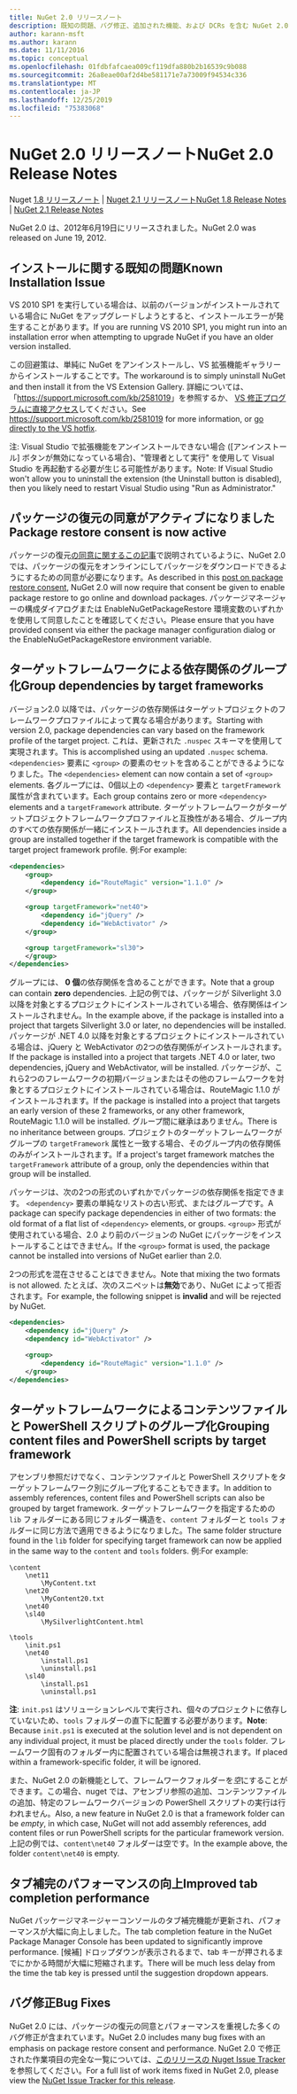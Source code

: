 ```yaml
---
title: NuGet 2.0 リリースノート
description: 既知の問題、バグ修正、追加された機能、および DCRs を含む NuGet 2.0 のリリースノート。
author: karann-msft
ms.author: karann
ms.date: 11/11/2016
ms.topic: conceptual
ms.openlocfilehash: 01fdbfafcaea009cf119dfa880b2b16539c9b088
ms.sourcegitcommit: 26a8eae00af2d4be581171e7a73009f94534c336
ms.translationtype: MT
ms.contentlocale: ja-JP
ms.lasthandoff: 12/25/2019
ms.locfileid: "75383068"
---
```

# <a name="nuget-20-release-notes"></a><span data-ttu-id="27dc4-103">NuGet 2.0 リリースノート</span><span class="sxs-lookup"><span data-stu-id="27dc4-103">NuGet 2.0 Release Notes</span></span>

<span data-ttu-id="27dc4-104">Nuget [1.8 リリースノート](../release-notes/nuget-1.8.md) | [Nuget 2.1 リリースノート](../release-notes/nuget-2.1.md)</span><span class="sxs-lookup"><span data-stu-id="27dc4-104">[NuGet 1.8 Release Notes](../release-notes/nuget-1.8.md) | [NuGet 2.1 Release Notes](../release-notes/nuget-2.1.md)</span></span>

<span data-ttu-id="27dc4-105">NuGet 2.0 は、2012年6月19日にリリースされました。</span><span class="sxs-lookup"><span data-stu-id="27dc4-105">NuGet 2.0 was released on June 19, 2012.</span></span>

## <a name="known-installation-issue"></a><span data-ttu-id="27dc4-106">インストールに関する既知の問題</span><span class="sxs-lookup"><span data-stu-id="27dc4-106">Known Installation Issue</span></span>
<span data-ttu-id="27dc4-107">VS 2010 SP1 を実行している場合は、以前のバージョンがインストールされている場合に NuGet をアップグレードしようとすると、インストールエラーが発生することがあります。</span><span class="sxs-lookup"><span data-stu-id="27dc4-107">If you are running VS 2010 SP1, you might run into an installation error when attempting to upgrade NuGet if you have an older version installed.</span></span>

<span data-ttu-id="27dc4-108">この回避策は、単純に NuGet をアンインストールし、VS 拡張機能ギャラリーからインストールすることです。</span><span class="sxs-lookup"><span data-stu-id="27dc4-108">The workaround is to simply uninstall NuGet and then install it from the VS Extension Gallery.</span></span>  <span data-ttu-id="27dc4-109">詳細については、「<https://support.microsoft.com/kb/2581019>」を参照するか、 [VS 修正プログラムに直接アクセス](http://bit.ly/vsixcertfix)してください。</span><span class="sxs-lookup"><span data-stu-id="27dc4-109">See <https://support.microsoft.com/kb/2581019> for more information, or [go directly to the VS hotfix](http://bit.ly/vsixcertfix).</span></span>

<span data-ttu-id="27dc4-110">注: Visual Studio で拡張機能をアンインストールできない場合 ([アンインストール] ボタンが無効になっている場合)、"管理者として実行" を使用して Visual Studio を再起動する必要が生じる可能性があります。</span><span class="sxs-lookup"><span data-stu-id="27dc4-110">Note: If Visual Studio won't allow you to uninstall the extension (the Uninstall button is disabled), then you likely need to restart Visual Studio using "Run as Administrator."</span></span>

## <a name="package-restore-consent-is-now-active"></a><span data-ttu-id="27dc4-111">パッケージの復元の同意がアクティブになりました</span><span class="sxs-lookup"><span data-stu-id="27dc4-111">Package restore consent is now active</span></span>

<span data-ttu-id="27dc4-112">パッケージの復元[の同意に関するこの記事](http://blog.nuget.org/20120518/package-restore-and-consent.html)で説明されているように、NuGet 2.0 では、パッケージの復元をオンラインにしてパッケージをダウンロードできるようにするための同意が必要になります。</span><span class="sxs-lookup"><span data-stu-id="27dc4-112">As described in this [post on package restore consent](http://blog.nuget.org/20120518/package-restore-and-consent.html), NuGet 2.0 will now require that consent be given to enable package restore to go online and download packages.</span></span> <span data-ttu-id="27dc4-113">パッケージマネージャーの構成ダイアログまたは EnableNuGetPackageRestore 環境変数のいずれかを使用して同意したことを確認してください。</span><span class="sxs-lookup"><span data-stu-id="27dc4-113">Please ensure that you have provided consent via either the package manager configuration dialog or the EnableNuGetPackageRestore environment variable.</span></span>

## <a name="group-dependencies-by-target-frameworks"></a><span data-ttu-id="27dc4-114">ターゲットフレームワークによる依存関係のグループ化</span><span class="sxs-lookup"><span data-stu-id="27dc4-114">Group dependencies by target frameworks</span></span>

<span data-ttu-id="27dc4-115">バージョン2.0 以降では、パッケージの依存関係はターゲットプロジェクトのフレームワークプロファイルによって異なる場合があります。</span><span class="sxs-lookup"><span data-stu-id="27dc4-115">Starting with version 2.0, package dependencies can vary based on the framework profile of the target project.</span></span> <span data-ttu-id="27dc4-116">これは、更新された `.nuspec` スキーマを使用して実現されます。</span><span class="sxs-lookup"><span data-stu-id="27dc4-116">This is accomplished using an updated `.nuspec` schema.</span></span> <span data-ttu-id="27dc4-117">`<dependencies>` 要素に `<group>` の要素のセットを含めることができるようになりました。</span><span class="sxs-lookup"><span data-stu-id="27dc4-117">The `<dependencies>` element can now contain a set of `<group>` elements.</span></span> <span data-ttu-id="27dc4-118">各グループには、0個以上の `<dependency>` 要素と `targetFramework` 属性が含まれています。</span><span class="sxs-lookup"><span data-stu-id="27dc4-118">Each group contains zero or more `<dependency>` elements and a `targetFramework` attribute.</span></span> <span data-ttu-id="27dc4-119">ターゲットフレームワークがターゲットプロジェクトフレームワークプロファイルと互換性がある場合、グループ内のすべての依存関係が一緒にインストールされます。</span><span class="sxs-lookup"><span data-stu-id="27dc4-119">All dependencies inside a group are installed together if the target framework is compatible with the target project framework profile.</span></span> <span data-ttu-id="27dc4-120">例:</span><span class="sxs-lookup"><span data-stu-id="27dc4-120">For example:</span></span>

```xml
<dependencies>
    <group>
        <dependency id="RouteMagic" version="1.1.0" />
    </group>

    <group targetFramework="net40">
        <dependency id="jQuery" />
        <dependency id="WebActivator" />
    </group>

    <group targetFramework="sl30">
    </group>
</dependencies>
```

<span data-ttu-id="27dc4-121">グループには、 **0 個**の依存関係を含めることができます。</span><span class="sxs-lookup"><span data-stu-id="27dc4-121">Note that a group can contain **zero** dependencies.</span></span> <span data-ttu-id="27dc4-122">上記の例では、パッケージが Silverlight 3.0 以降を対象とするプロジェクトにインストールされている場合、依存関係はインストールされません。</span><span class="sxs-lookup"><span data-stu-id="27dc4-122">In the example above, if the package is installed into a project that targets Silverlight 3.0 or later, no dependencies will be installed.</span></span> <span data-ttu-id="27dc4-123">パッケージが .NET 4.0 以降を対象とするプロジェクトにインストールされている場合は、jQuery と WebActivator の2つの依存関係がインストールされます。</span><span class="sxs-lookup"><span data-stu-id="27dc4-123">If the package is installed into a project that targets .NET 4.0 or later, two dependencies, jQuery and WebActivator, will be installed.</span></span>  <span data-ttu-id="27dc4-124">パッケージが、これら2つのフレームワークの初期バージョンまたはその他のフレームワークを対象とするプロジェクトにインストールされている場合は、RouteMagic 1.1.0 がインストールされます。</span><span class="sxs-lookup"><span data-stu-id="27dc4-124">If the package is installed into a project that targets an early version of these 2 frameworks, or any other framework, RouteMagic 1.1.0 will be installed.</span></span> <span data-ttu-id="27dc4-125">グループ間に継承はありません。</span><span class="sxs-lookup"><span data-stu-id="27dc4-125">There is no inheritance between groups.</span></span> <span data-ttu-id="27dc4-126">プロジェクトのターゲットフレームワークがグループの `targetFramework` 属性と一致する場合、そのグループ内の依存関係のみがインストールされます。</span><span class="sxs-lookup"><span data-stu-id="27dc4-126">If a project's target framework matches the `targetFramework` attribute of a group, only the dependencies within that group will be installed.</span></span>

<span data-ttu-id="27dc4-127">パッケージは、次の2つの形式のいずれかでパッケージの依存関係を指定できます。 `<dependency>` 要素の単純なリストの古い形式、またはグループです。</span><span class="sxs-lookup"><span data-stu-id="27dc4-127">A package can specify package dependencies in either of two formats: the old format of a flat list of `<dependency>` elements, or groups.</span></span> <span data-ttu-id="27dc4-128">`<group>` 形式が使用されている場合、2.0 より前のバージョンの NuGet にパッケージをインストールすることはできません。</span><span class="sxs-lookup"><span data-stu-id="27dc4-128">If the `<group>` format is used, the package cannot be installed into versions of NuGet earlier than 2.0.</span></span>

<span data-ttu-id="27dc4-129">2つの形式を混在させることはできません。</span><span class="sxs-lookup"><span data-stu-id="27dc4-129">Note that mixing the two formats is not allowed.</span></span> <span data-ttu-id="27dc4-130">たとえば、次のスニペットは**無効**であり、NuGet によって拒否されます。</span><span class="sxs-lookup"><span data-stu-id="27dc4-130">For example, the following snippet is **invalid** and will be rejected by NuGet.</span></span>

```xml
<dependencies>
    <dependency id="jQuery" />
    <dependency id="WebActivator" />

    <group>
        <dependency id="RouteMagic" version="1.1.0" />
    </group>
</dependencies>
```

## <a name="grouping-content-files-and-powershell-scripts-by-target-framework"></a><span data-ttu-id="27dc4-131">ターゲットフレームワークによるコンテンツファイルと PowerShell スクリプトのグループ化</span><span class="sxs-lookup"><span data-stu-id="27dc4-131">Grouping content files and PowerShell scripts by target framework</span></span>

<span data-ttu-id="27dc4-132">アセンブリ参照だけでなく、コンテンツファイルと PowerShell スクリプトをターゲットフレームワーク別にグループ化することもできます。</span><span class="sxs-lookup"><span data-stu-id="27dc4-132">In addition to assembly references, content files and PowerShell scripts can also be grouped by target framework.</span></span> <span data-ttu-id="27dc4-133">ターゲットフレームワークを指定するための `lib` フォルダーにある同じフォルダー構造を、`content` フォルダーと `tools` フォルダーに同じ方法で適用できるようになりました。</span><span class="sxs-lookup"><span data-stu-id="27dc4-133">The same folder structure found in the `lib` folder for specifying target framework can  now be applied in the same way to the `content` and `tools` folders.</span></span> <span data-ttu-id="27dc4-134">例:</span><span class="sxs-lookup"><span data-stu-id="27dc4-134">For example:</span></span>

    \content
        \net11
            \MyContent.txt
        \net20
            \MyContent20.txt
        \net40
        \sl40
            \MySilverlightContent.html

    \tools
        \init.ps1
        \net40
            \install.ps1
            \uninstall.ps1
        \sl40
            \install.ps1
            \uninstall.ps1

<span data-ttu-id="27dc4-135">**注**: `init.ps1` はソリューションレベルで実行され、個々のプロジェクトに依存していないため、`tools` フォルダーの直下に配置する必要があります。</span><span class="sxs-lookup"><span data-stu-id="27dc4-135">**Note**: Because `init.ps1` is executed at the solution level and is not dependent on any individual project, it must be placed directly under the `tools` folder.</span></span> <span data-ttu-id="27dc4-136">フレームワーク固有のフォルダー内に配置されている場合は無視されます。</span><span class="sxs-lookup"><span data-stu-id="27dc4-136">If placed within a framework-specific folder, it will be ignored.</span></span>

<span data-ttu-id="27dc4-137">また、NuGet 2.0 の新機能として、フレームワークフォルダーを*空*にすることができます。この場合、nuget では、アセンブリ参照の追加、コンテンツファイルの追加、特定のフレームワークバージョンの PowerShell スクリプトの実行は行われません。</span><span class="sxs-lookup"><span data-stu-id="27dc4-137">Also, a new feature in NuGet 2.0 is that a framework folder can be *empty*, in which case, NuGet will not add assembly references, add content files or run  PowerShell scripts for the particular framework version.</span></span> <span data-ttu-id="27dc4-138">上記の例では、`content\net40` フォルダーは空です。</span><span class="sxs-lookup"><span data-stu-id="27dc4-138">In the example above, the folder `content\net40` is empty.</span></span>

## <a name="improved-tab-completion-performance"></a><span data-ttu-id="27dc4-139">タブ補完のパフォーマンスの向上</span><span class="sxs-lookup"><span data-stu-id="27dc4-139">Improved tab completion performance</span></span>
<span data-ttu-id="27dc4-140">NuGet パッケージマネージャーコンソールのタブ補完機能が更新され、パフォーマンスが大幅に向上しました。</span><span class="sxs-lookup"><span data-stu-id="27dc4-140">The tab completion feature in the NuGet Package Manager Console has been updated to significantly improve performance.</span></span> <span data-ttu-id="27dc4-141">[候補] ドロップダウンが表示されるまで、tab キーが押されるまでにかかる時間が大幅に短縮されます。</span><span class="sxs-lookup"><span data-stu-id="27dc4-141">There will be much less delay from the time the tab key is pressed until the suggestion dropdown appears.</span></span>

## <a name="bug-fixes"></a><span data-ttu-id="27dc4-142">バグ修正</span><span class="sxs-lookup"><span data-stu-id="27dc4-142">Bug Fixes</span></span>
<span data-ttu-id="27dc4-143">NuGet 2.0 には、パッケージの復元の同意とパフォーマンスを重視した多くのバグ修正が含まれています。</span><span class="sxs-lookup"><span data-stu-id="27dc4-143">NuGet 2.0 includes many bug fixes with an emphasis on package restore consent and performance.</span></span>
<span data-ttu-id="27dc4-144">NuGet 2.0 で修正された作業項目の完全な一覧については、[このリリースの Nuget Issue Tracker](http://nuget.codeplex.com/workitem/list/advanced?keyword=&status=Closed&type=All&priority=All&release=NuGet%202.0&assignedTo=All&component=All&sortField=Votes&sortDirection=Descending&page=0)を参照してください。</span><span class="sxs-lookup"><span data-stu-id="27dc4-144">For a full list of work items fixed in NuGet 2.0, please view the [NuGet Issue Tracker for this release](http://nuget.codeplex.com/workitem/list/advanced?keyword=&status=Closed&type=All&priority=All&release=NuGet%202.0&assignedTo=All&component=All&sortField=Votes&sortDirection=Descending&page=0).</span></span>
